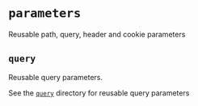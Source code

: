 # `parameters`

Reusable path, query, header and cookie parameters

## `query`

Reusable query parameters.

See the [`query`](query/README.md) directory for reusable query parameters